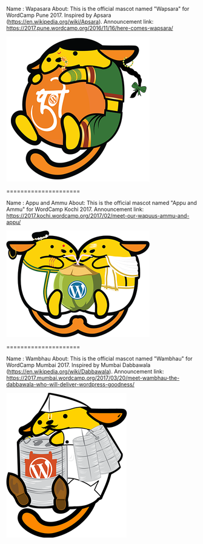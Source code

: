Name : Wapasara
About: This is the official mascot named "Wapsara" for WordCamp Pune 2017. Inspired by Apsara (https://en.wikipedia.org/wiki/Apsara).
Announcement link: https://2017.pune.wordcamp.org/2016/11/16/here-comes-wapsara/

![This is the official mascot named "Wapsara" for WordCamp Pune 2017.](https://raw.githubusercontent.com/ganeshkerkar/wapuu-gk/master/wapsara.png)

=====================

Name : Appu and Ammu
About: This is the official mascot named "Appu and Ammu" for WordCamp Kochi 2017.
Announcement link: https://2017.kochi.wordcamp.org/2017/02/meet-our-wapuus-ammu-and-appu/

![This is the official mascot named "Appu and Ammu" for WordCamp Kochi 2017.](https://raw.githubusercontent.com/ganeshkerkar/wapuu-gk/master/ammuappu.png)

=====================

Name : Wambhau
About: This is the official mascot named "Wambhau" for WordCamp Mumbai 2017. Inspired by Mumbai Dabbawala (https://en.wikipedia.org/wiki/Dabbawala).
Announcement link: https://2017.mumbai.wordcamp.org/2017/03/20/meet-wambhau-the-dabbawala-who-will-deliver-wordpress-goodness/

![This is the official mascot named "Wambhau" for WordCamp Mumbai 2017.](https://raw.githubusercontent.com/ganeshkerkar/wapuu-gk/master/wambhau.png)
